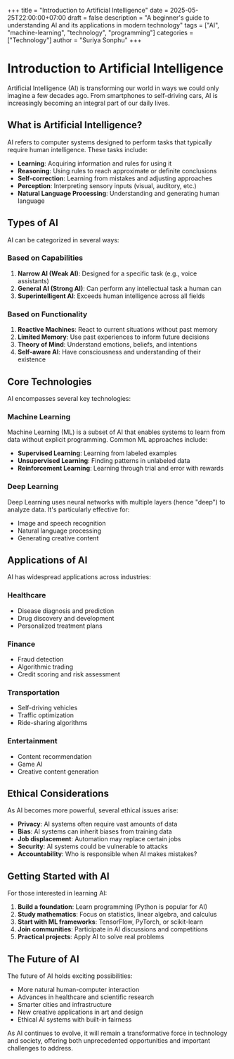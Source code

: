 +++
title = "Introduction to Artificial Intelligence"
date = 2025-05-25T22:00:00+07:00
draft = false
description = "A beginner's guide to understanding AI and its applications in modern technology"
tags = ["AI", "machine-learning", "technology", "programming"]
categories = ["Technology"]
author = "Suriya Sonphu"
+++

# Introduction to Artificial Intelligence

Artificial Intelligence (AI) is transforming our world in ways we could only imagine a few decades ago. From smartphones to self-driving cars, AI is increasingly becoming an integral part of our daily lives.

## What is Artificial Intelligence?

AI refers to computer systems designed to perform tasks that typically require human intelligence. These tasks include:

- **Learning**: Acquiring information and rules for using it
- **Reasoning**: Using rules to reach approximate or definite conclusions
- **Self-correction**: Learning from mistakes and adjusting approaches
- **Perception**: Interpreting sensory inputs (visual, auditory, etc.)
- **Natural Language Processing**: Understanding and generating human language

## Types of AI

AI can be categorized in several ways:

### Based on Capabilities

1. **Narrow AI (Weak AI)**: Designed for a specific task (e.g., voice assistants)
2. **General AI (Strong AI)**: Can perform any intellectual task a human can
3. **Superintelligent AI**: Exceeds human intelligence across all fields

### Based on Functionality

1. **Reactive Machines**: React to current situations without past memory
2. **Limited Memory**: Use past experiences to inform future decisions
3. **Theory of Mind**: Understand emotions, beliefs, and intentions
4. **Self-aware AI**: Have consciousness and understanding of their existence

## Core Technologies

AI encompasses several key technologies:

### Machine Learning

Machine Learning (ML) is a subset of AI that enables systems to learn from data without explicit programming. Common ML approaches include:

- **Supervised Learning**: Learning from labeled examples
- **Unsupervised Learning**: Finding patterns in unlabeled data
- **Reinforcement Learning**: Learning through trial and error with rewards

### Deep Learning

Deep Learning uses neural networks with multiple layers (hence "deep") to analyze data. It's particularly effective for:

- Image and speech recognition
- Natural language processing
- Generating creative content

## Applications of AI

AI has widespread applications across industries:

### Healthcare
- Disease diagnosis and prediction
- Drug discovery and development
- Personalized treatment plans

### Finance
- Fraud detection
- Algorithmic trading
- Credit scoring and risk assessment

### Transportation
- Self-driving vehicles
- Traffic optimization
- Ride-sharing algorithms

### Entertainment
- Content recommendation
- Game AI
- Creative content generation

## Ethical Considerations

As AI becomes more powerful, several ethical issues arise:

- **Privacy**: AI systems often require vast amounts of data
- **Bias**: AI systems can inherit biases from training data
- **Job displacement**: Automation may replace certain jobs
- **Security**: AI systems could be vulnerable to attacks
- **Accountability**: Who is responsible when AI makes mistakes?

## Getting Started with AI

For those interested in learning AI:

1. **Build a foundation**: Learn programming (Python is popular for AI)
2. **Study mathematics**: Focus on statistics, linear algebra, and calculus
3. **Start with ML frameworks**: TensorFlow, PyTorch, or scikit-learn
4. **Join communities**: Participate in AI discussions and competitions
5. **Practical projects**: Apply AI to solve real problems

## The Future of AI

The future of AI holds exciting possibilities:

- More natural human-computer interaction
- Advances in healthcare and scientific research
- Smarter cities and infrastructure
- New creative applications in art and design
- Ethical AI systems with built-in fairness

As AI continues to evolve, it will remain a transformative force in technology and society, offering both unprecedented opportunities and important challenges to address.
